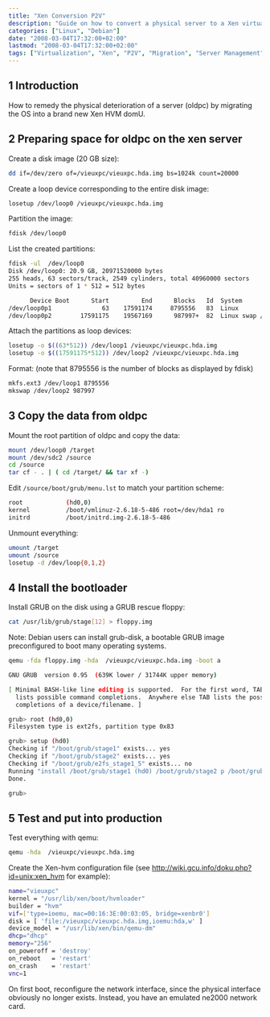 ```yaml
---
title: "Xen Conversion P2V"
description: "Guide on how to convert a physical server to a Xen virtual machine through P2V conversion process."
categories: ["Linux", "Debian"]
date: "2008-03-04T17:32:00+02:00"
lastmod: "2008-03-04T17:32:00+02:00"
tags: ["Virtualization", "Xen", "P2V", "Migration", "Server Management"]
---
```


## 1 Introduction

How to remedy the physical deterioration of a server (oldpc) by migrating the OS into a brand new Xen HVM domU.

## 2 Preparing space for oldpc on the xen server

Create a disk image (20 GB size):

```bash
dd if=/dev/zero of=/vieuxpc/vieuxpc.hda.img bs=1024k count=20000
```

Create a loop device corresponding to the entire disk image:

```bash
losetup /dev/loop0 /vieuxpc/vieuxpc.hda.img
```

Partition the image:

```bash
fdisk /dev/loop0
```

List the created partitions:

```bash
fdisk -ul  /dev/loop0 
Disk /dev/loop0: 20.9 GB, 20971520000 bytes
255 heads, 63 sectors/track, 2549 cylinders, total 40960000 sectors
Units = sectors of 1 * 512 = 512 bytes

      Device Boot      Start         End      Blocks   Id  System
/dev/loop0p1              63    17591174     8795556   83  Linux
/dev/loop0p2        17591175    19567169      987997+  82  Linux swap / Solaris
```

Attach the partitions as loop devices:

```bash
losetup -o $((63*512)) /dev/loop1 /vieuxpc/vieuxpc.hda.img
losetup -o $((17591175*512)) /dev/loop2 /vieuxpc/vieuxpc.hda.img
```

Format: (note that 8795556 is the number of blocks as displayed by fdisk)

```bash
mkfs.ext3 /dev/loop1 8795556
mkswap /dev/loop2 987997
```

## 3 Copy the data from oldpc

Mount the root partition of oldpc and copy the data:

```bash
mount /dev/loop0 /target
mount /dev/sdc2 /source
cd /source
tar cf - . | ( cd /target/ && tar xf -)
```

Edit `/source/boot/grub/menu.lst` to match your partition scheme:

```bash
root            (hd0,0)
kernel          /boot/vmlinuz-2.6.18-5-486 root=/dev/hda1 ro
initrd          /boot/initrd.img-2.6.18-5-486
```

Unmount everything:

```bash
umount /target
umount /source
losetup -d /dev/loop{0,1,2}
```

## 4 Install the bootloader

Install GRUB on the disk using a GRUB rescue floppy:

```bash
cat /usr/lib/grub/stage[12] > floppy.img
```

Note: Debian users can install grub-disk, a bootable GRUB image preconfigured to boot many operating systems.

```bash
qemu -fda floppy.img -hda  /vieuxpc/vieuxpc.hda.img -boot a 

GNU GRUB  version 0.95  (639K lower / 31744K upper memory)

[ Minimal BASH-like line editing is supported.  For the first word, TAB
  lists possible command completions.  Anywhere else TAB lists the possible
  completions of a device/filename. ]

grub> root (hd0,0)
Filesystem type is ext2fs, partition type 0x83

grub> setup (hd0)
Checking if "/boot/grub/stage1" exists... yes
Checking if "/boot/grub/stage2" exists... yes
Checking if "/boot/grub/e2fs_stage1_5" exists... no
Running "install /boot/grub/stage1 (hd0) /boot/grub/stage2 p /boot/grub/menu.lst "... succeeded
Done.

grub>
```

## 5 Test and put into production

Test everything with qemu:

```bash
qemu -hda  /vieuxpc/vieuxpc.hda.img
```

Create the Xen-hvm configuration file (see http://wiki.gcu.info/doku.php?id=unix:xen_hvm for example):

```bash
name="vieuxpc"
kernel = "/usr/lib/xen/boot/hvmloader"
builder = "hvm"
vif=['type=ioemu, mac=00:16:3E:00:03:05, bridge=xenbr0']
disk = [ 'file:/vieuxpc/vieuxpc.hda.img,ioemu:hda,w' ]
device_model = "/usr/lib/xen/bin/qemu-dm"
dhcp="dhcp"
memory="256"
on_poweroff = 'destroy'
on_reboot   = 'restart'
on_crash    = 'restart'
vnc=1
```

On first boot, reconfigure the network interface, since the physical interface obviously no longer exists. Instead, you have an emulated ne2000 network card.
